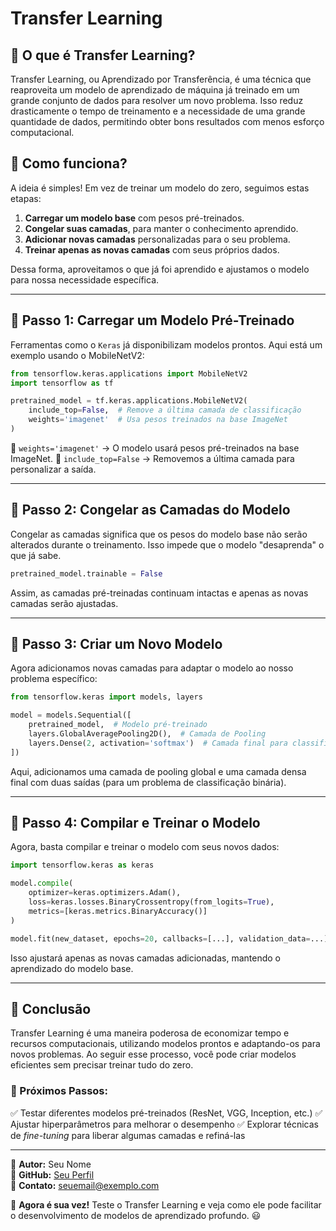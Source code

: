 # Transfer Learning

## 📌 O que é Transfer Learning?

Transfer Learning, ou Aprendizado por Transferência, é uma técnica que reaproveita um modelo de aprendizado de máquina já treinado em um grande conjunto de dados para resolver um novo problema. Isso reduz drasticamente o tempo de treinamento e a necessidade de uma grande quantidade de dados, permitindo obter bons resultados com menos esforço computacional.

## 🚀 Como funciona?

A ideia é simples! Em vez de treinar um modelo do zero, seguimos estas etapas:

1. **Carregar um modelo base** com pesos pré-treinados.
2. **Congelar suas camadas**, para manter o conhecimento aprendido.
3. **Adicionar novas camadas** personalizadas para o seu problema.
4. **Treinar apenas as novas camadas** com seus próprios dados.

Dessa forma, aproveitamos o que já foi aprendido e ajustamos o modelo para nossa necessidade específica.

---

## 🔹 Passo 1: Carregar um Modelo Pré-Treinado

Ferramentas como o `Keras` já disponibilizam modelos prontos. Aqui está um exemplo usando o MobileNetV2:

```python
from tensorflow.keras.applications import MobileNetV2
import tensorflow as tf

pretrained_model = tf.keras.applications.MobileNetV2(
    include_top=False,  # Remove a última camada de classificação
    weights='imagenet'  # Usa pesos treinados na base ImageNet
)
```

🔹 `weights='imagenet'` → O modelo usará pesos pré-treinados na base ImageNet.
🔹 `include_top=False` → Removemos a última camada para personalizar a saída.

---

## 🔹 Passo 2: Congelar as Camadas do Modelo

Congelar as camadas significa que os pesos do modelo base não serão alterados durante o treinamento. Isso impede que o modelo "desaprenda" o que já sabe.

```python
pretrained_model.trainable = False
```

Assim, as camadas pré-treinadas continuam intactas e apenas as novas camadas serão ajustadas.

---

## 🔹 Passo 3: Criar um Novo Modelo

Agora adicionamos novas camadas para adaptar o modelo ao nosso problema específico:

```python
from tensorflow.keras import models, layers

model = models.Sequential([
    pretrained_model,  # Modelo pré-treinado
    layers.GlobalAveragePooling2D(),  # Camada de Pooling
    layers.Dense(2, activation='softmax')  # Camada final para classificação em 2 classes
])
```

Aqui, adicionamos uma camada de pooling global e uma camada densa final com duas saídas (para um problema de classificação binária).

---

## 🔹 Passo 4: Compilar e Treinar o Modelo

Agora, basta compilar e treinar o modelo com seus novos dados:

```python
import tensorflow.keras as keras

model.compile(
    optimizer=keras.optimizers.Adam(),
    loss=keras.losses.BinaryCrossentropy(from_logits=True),
    metrics=[keras.metrics.BinaryAccuracy()]
)

model.fit(new_dataset, epochs=20, callbacks=[...], validation_data=...)
```

Isso ajustará apenas as novas camadas adicionadas, mantendo o aprendizado do modelo base.

---

## 🎯 Conclusão

Transfer Learning é uma maneira poderosa de economizar tempo e recursos computacionais, utilizando modelos prontos e adaptando-os para novos problemas. Ao seguir esse processo, você pode criar modelos eficientes sem precisar treinar tudo do zero.

### 🔗 Próximos Passos:
✅ Testar diferentes modelos pré-treinados (ResNet, VGG, Inception, etc.)
✅ Ajustar hiperparâmetros para melhorar o desempenho
✅ Explorar técnicas de *fine-tuning* para liberar algumas camadas e refiná-las

---

📌 **Autor:** Seu Nome  
📌 **GitHub:** [Seu Perfil](https://github.com/seuperfil)  
📌 **Contato:** [seuemail@exemplo.com](mailto:seuemail@exemplo.com)  

🚀 **Agora é sua vez!** Teste o Transfer Learning e veja como ele pode facilitar o desenvolvimento de modelos de aprendizado profundo. 😃


